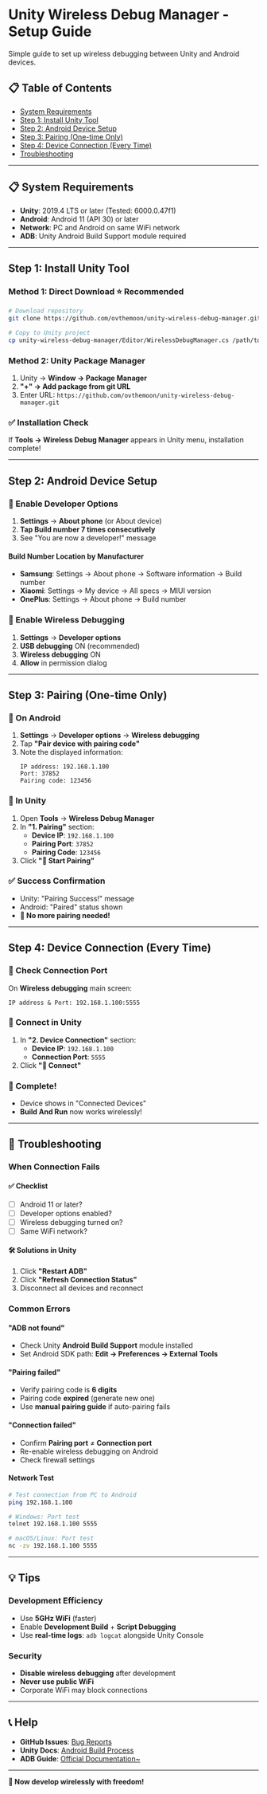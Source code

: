 # Unity Wireless Debug Manager - Setup Guide

Simple guide to set up wireless debugging between Unity and Android devices.

## 📋 Table of Contents

- [System Requirements](#-system-requirements)
- [Step 1: Install Unity Tool](#step-1-install-unity-tool)
- [Step 2: Android Device Setup](#step-2-android-device-setup)
- [Step 3: Pairing (One-time Only)](#step-3-pairing-one-time-only)
- [Step 4: Device Connection (Every Time)](#step-4-device-connection-every-time)
- [Troubleshooting](#-troubleshooting)

---

## 📋 System Requirements

- **Unity**: 2019.4 LTS or later (Tested: 6000.0.47f1)
- **Android**: Android 11 (API 30) or later
- **Network**: PC and Android on same WiFi network
- **ADB**: Unity Android Build Support module required

---

## Step 1: Install Unity Tool

### Method 1: Direct Download ⭐ Recommended

```bash
# Download repository
git clone https://github.com/ovthemoon/unity-wireless-debug-manager.git

# Copy to Unity project
cp unity-wireless-debug-manager/Editor/WirelessDebugManager.cs /path/to/your/unity/project/Assets/Editor/
```

### Method 2: Unity Package Manager

1. Unity → **Window → Package Manager**
2. **"+" → Add package from git URL**
3. Enter URL: `https://github.com/ovthemoon/unity-wireless-debug-manager.git`

### ✅ Installation Check
If **Tools → Wireless Debug Manager** appears in Unity menu, installation complete!

---

## Step 2: Android Device Setup

### 🔧 Enable Developer Options

1. **Settings** → **About phone** (or About device)
2. **Tap Build number 7 times consecutively**
3. See "You are now a developer!" message

#### Build Number Location by Manufacturer
- **Samsung**: Settings → About phone → Software information → Build number
- **Xiaomi**: Settings → My device → All specs → MIUI version
- **OnePlus**: Settings → About phone → Build number

### 📶 Enable Wireless Debugging

1. **Settings** → **Developer options**
2. **USB debugging** ON (recommended)
3. **Wireless debugging** ON
4. **Allow** in permission dialog

---

## Step 3: Pairing (One-time Only)

### 📱 On Android

1. **Settings** → **Developer options** → **Wireless debugging**
2. Tap **"Pair device with pairing code"**
3. Note the displayed information:
   ```
   IP address: 192.168.1.100
   Port: 37852
   Pairing code: 123456
   ```

### 🔗 In Unity

1. Open **Tools** → **Wireless Debug Manager**
2. In **"1. Pairing"** section:
   - **Device IP**: `192.168.1.100`
   - **Pairing Port**: `37852`
   - **Pairing Code**: `123456`
3. Click **"🔗 Start Pairing"**

### ✅ Success Confirmation
- Unity: "Pairing Success!" message
- Android: "Paired" status shown
- **🎉 No more pairing needed!**

---

## Step 4: Device Connection (Every Time)

### 📱 Check Connection Port
On **Wireless debugging** main screen:
```
IP address & Port: 192.168.1.100:5555
```

### 🔌 Connect in Unity
1. In **"2. Device Connection"** section:
   - **Device IP**: `192.168.1.100`
   - **Connection Port**: `5555`
2. Click **"🔌 Connect"**

### 🚀 Complete!
- Device shows in "Connected Devices"
- **Build And Run** now works wirelessly!

---

## 🔧 Troubleshooting

### When Connection Fails

#### ✅ Checklist
- [ ] Android 11 or later?
- [ ] Developer options enabled?
- [ ] Wireless debugging turned on?
- [ ] Same WiFi network?

#### 🛠️ Solutions in Unity
1. Click **"Restart ADB"**
2. Click **"Refresh Connection Status"**
3. Disconnect all devices and reconnect

### Common Errors

#### "ADB not found"
- Check Unity **Android Build Support** module installed
- Set Android SDK path: **Edit → Preferences → External Tools**

#### "Pairing failed"
- Verify pairing code is **6 digits**
- Pairing code **expired** (generate new one)
- Use **manual pairing guide** if auto-pairing fails

#### "Connection failed"
- Confirm **Pairing port** ≠ **Connection port**
- Re-enable wireless debugging on Android
- Check firewall settings

#### Network Test
```bash
# Test connection from PC to Android
ping 192.168.1.100

# Windows: Port test
telnet 192.168.1.100 5555

# macOS/Linux: Port test
nc -zv 192.168.1.100 5555
```

---

## 💡 Tips

### Development Efficiency
- Use **5GHz WiFi** (faster)
- Enable **Development Build** + **Script Debugging**
- Use **real-time logs**: `adb logcat` alongside Unity Console

### Security
- **Disable wireless debugging** after development
- **Never use public WiFi**
- Corporate WiFi may block connections

---

## 📞 Help

- **GitHub Issues**: [Bug Reports](https://github.com/ovthemoon/unity-wireless-debug-manager/issues)
- **Unity Docs**: [Android Build Process](https://docs.unity3d.com/Manual/android-BuildProcess.html)
- **ADB Guide**: [Official Documentation~](https://developer.android.com/studio/command-line/adb)

---

**🎉 Now develop wirelessly with freedom!**
